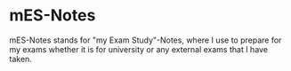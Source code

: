 # mES-Notes
mES-Notes stands for "my Exam Study"-Notes, where I use to prepare for my exams whether it is for university or any external exams that I have taken.

